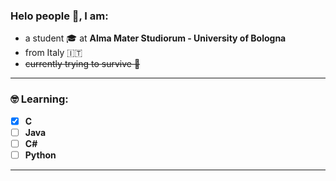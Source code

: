 ### Helo people 🖖, I am:
* a student 🎓 at **Alma Mater Studiorum - University of Bologna**
* from Italy 🇮🇹
* ~~currently trying to survive 🫠~~

-------------------------------------------------------------------

### 🤓 Learning:
- [x] **C**
- [ ] **Java**
- [ ] **C#**
- [ ] **Python**

-------------------------------------------------------------------

